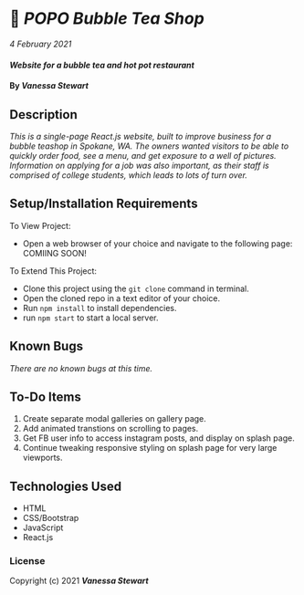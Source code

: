 # :tea: _POPO Bubble Tea Shop_

_4 February 2021_

#### _Website for a bubble tea and hot pot restaurant_

#### By _**Vanessa Stewart**_

## Description
_This is a single-page React.js website, built to improve business for a bubble teashop in Spokane, WA. The owners wanted visitors to be able to quickly order food, see a menu, and get exposure to a well of pictures. Information on applying for a job was also important, as their staff is comprised of college students, which leads to lots of turn over._

## Setup/Installation Requirements

To View Project:
* Open a web browser of your choice and navigate to the following page: COMIING SOON!

To Extend This Project:
* Clone this project using the `git clone` command in terminal.
* Open the cloned repo in a text editor of your choice.
* Run `npm install` to install dependencies.
* run `npm start` to start a local server.

## Known Bugs
_There are no known bugs at this time._

## To-Do Items
1. Create separate modal galleries on gallery page.
2. Add animated transtions on scrolling to pages.
2. Get FB user info to access instagram posts, and display on splash page.
3. Continue tweaking responsive styling on splash page for very large viewports.

## Technologies Used

* HTML
* CSS/Bootstrap
* JavaScript
* React.js

### License

Copyright (c) 2021 **_Vanessa Stewart_**